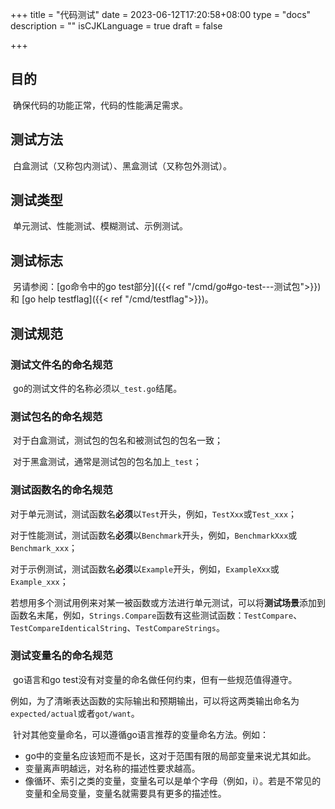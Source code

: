 +++
title = "代码测试"
date = 2023-06-12T17:20:58+08:00
type = "docs"
description = ""
isCJKLanguage = true
draft = false

+++

## 目的

​	确保代码的功能正常，代码的性能满足需求。

## 测试方法

​	白盒测试（又称包内测试）、黑盒测试（又称包外测试）。	

## 测试类型

​	单元测试、性能测试、模糊测试、示例测试。

## 测试标志

​	另请参阅：[go命令中的go test部分]({{< ref "/cmd/go#go-test---测试包">}})  和 [go help testflag]({{< ref "/cmd/testflag">}})。

## 测试规范

### 测试文件名的命名规范

​	go的测试文件的名称必须以`_test.go`结尾。

### 测试包名的命名规范

​	对于白盒测试，测试包的包名和被测试包的包名一致；

​	对于黑盒测试，通常是测试包的包名加上`_test`；

### 测试函数名的命名规范

​	对于单元测试，测试函数名**必须**以`Test`开头，例如，`TestXxx`或`Test_xxx`；

​	对于性能测试，测试函数名**必须**以`Benchmark`开头，例如，`BenchmarkXxx`或`Benchmark_xxx`；

​	对于示例测试，测试函数名**必须**以`Example`开头，例如，`ExampleXxx`或`Example_xxx`；

​	若想用多个测试用例来对某一被函数或方法进行单元测试，可以将**测试场景**添加到函数名末尾，例如，`Strings.Compare`函数有这些测试函数：`TestCompare`、`TestCompareIdenticalString`、`TestCompareStrings`。

### 测试变量名的命名规范

​	go语言和go test没有对变量的命名做任何约束，但有一些规范值得遵守。

​	例如，为了清晰表达函数的实际输出和预期输出，可以将这两类输出命名为`expected/actual`或者`got/want`。

​	针对其他变量命名，可以遵循go语言推荐的变量命名方法。例如：

- go中的变量名应该短而不是长，这对于范围有限的局部变量来说尤其如此。
- 变量离声明越远，对名称的描述性要求越高。
- 像循环、索引之类的变量，变量名可以是单个字母（例如，i）。若是不常见的变量和全局变量，变量名就需要具有更多的描述性。